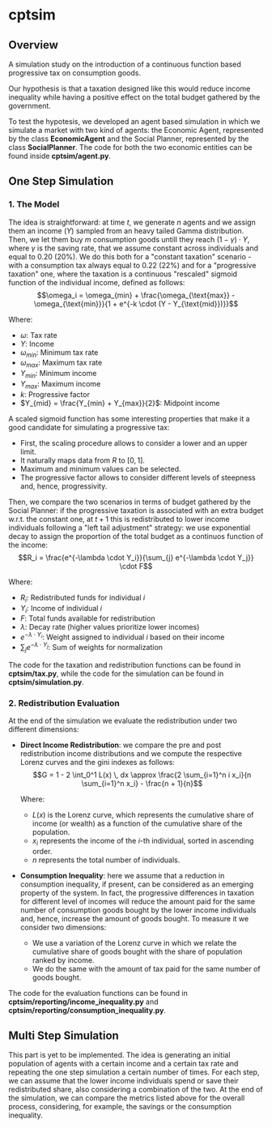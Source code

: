 # cptsim #

## Overview ##

A simulation study on the introduction of a continuous function based progressive tax on consumption goods.

Our hypothesis is that a taxation designed like this would reduce income inequality while having a positive effect on the total budget gathered by the government.

To test the hypotesis, we developed an agent based simulation in which we simulate a market with two kind of agents: the Economic Agent, represented by the class **EconomicAgent** and the Social Planner, represented by the class **SocialPlanner**. The code for both the two economic entities can be found inside **cptsim/agent.py**. 

## One Step Simulation ##

### 1. The Model ###

The idea is straightforward: at time $t$, we generate $n$ agents and we assign them an income ($Y$) sampled from an heavy tailed Gamma distribution. Then, we let them buy $m$ consumption goods untill they reach $(1 - \gamma) \cdot Y$, where $\gamma$ is the saving rate, that we assume constant across individuals and equal to 0.20 (20%). We do this both for a "constant taxation" scenario - with a consumption tax always equal to 0.22 (22%) and for a "progressive taxation" one, where the taxation is a continuous "rescaled" sigmoid function of the individual income, defined as follows: $$\omega_i = \omega_{min} + \frac{\omega_{\text{max}} - \omega_{\text{min}}}{1 + e^{-k \cdot (Y - Y_{\text{mid}})}}$$

Where:
- $\omega$: Tax rate
- $Y$: Income
- $\omega_{min}$: Minimum tax rate
- $\omega_{max}$: Maximum tax rate
- $Y_{min}$: Minimum income
- $Y_{max}$: Maximum income
- $k$: Progressive factor
- $Y_{mid} = \frac{Y_{min} + Y_{max}}{2}$: Midpoint income

A scaled sigmoid function has some interesting properties that make it a good candidate for simulating a progressive tax:
- First, the scaling procedure allows to consider a lower and an upper limit.
- It naturally maps data from $R$ to $[0, 1]$.
- Maximum and minimum values can be selected.
- The progressive factor allows to consider different levels of steepness and, hence, progressivity.

Then, we compare the two scenarios in terms of budget gathered by the Social Planner: if the progressive taxation is associated with an extra budget w.r.t. the constant one, at $t + 1$ this is redistributed to lower income individuals following a "left tail adjustment" strategy: we use exponential decay to assign the proportion of the total budget as a continuos function of the income: $$R_i = \frac{e^{-\lambda \cdot Y_i}}{\sum_{j} e^{-\lambda \cdot Y_j}} \cdot F$$

Where:
- $R_i$: Redistributed funds for individual $i$
- $Y_i$: Income of individual $i$
- $F$: Total funds available for redistribution
- $\lambda$: Decay rate (higher values prioritize lower incomes)
- $e^{-\lambda \cdot Y_i}$: Weight assigned to individual $i$ based on their income
- $\sum_{j} e^{-\lambda \cdot Y_j}$: Sum of weights for normalization

The code for the taxation and redistribution functions can be found in **cptsim/tax.py**, while the code for the simulation can be found in **cptsim/simulation.py**.

### 2. Redistribution Evaluation ###

At the end of the simulation we evaluate the redistribution under two different dimensions:

 - **Direct Income Redistribution**: we compare the pre and post redistribution income distributions and we compute the respective Lorenz curves and the gini indexes as follows: $$G = 1 - 2 \int_0^1 L(x) \, dx \approx \frac{2 \sum_{i=1}^n i x_i}{n \sum_{i=1}^n x_i} - \frac{n + 1}{n}$$

    Where:
    - $L(x)$ is the Lorenz curve, which represents the cumulative share of income (or wealth) as a function of the cumulative share of the population.
    - $x_i$ represents the income of the $i$-th individual, sorted in ascending order.
    - $n$ represents the total number of individuals.

 - **Consumption Inequality**: here we assume that a reduction in consumption inequality, if present, can be considered as an emerging property of the system. In fact, the progressive differences in taxation for different level of incomes will reduce the amount paid for the same number of consumption goods bought by the lower income individuals and, hence, increase the amount of goods bought. To measure it we consider two dimensions:
    - We use a variation of the Lorenz curve in which we relate the cumulative share of goods bought with the share of population ranked by income.
    - We do the same with the amount of tax paid for the same number of goods bought.

The code for the evaluation functions can be found in **cptsim/reporting/income_inequality.py** and **cptsim/reporting/consumption_inequality.py**.

## Multi Step Simulation ##

This part is yet to be implemented. The idea is generating an initial population of agents with a certain income and a certain tax rate and repeating the one step simulation a certain number of times. For each step, we can assume that the lower income individuals spend or save their redistributed share, also considering a combination of the two.
At the end of the simulation, we can compare the metrics listed above for the overall process, considering, for example, the savings or the consumption inequality.